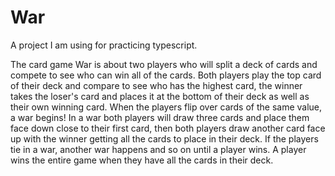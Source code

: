 # War

A project I am using for practicing typescript.

The card game War is about two players who will split a deck of cards and compete to see who can win all of the cards. Both players play the top card of their deck and compare to see who has the highest card, the winner takes the loser's card and places it at the bottom of their deck as well as their own winning card. When the players flip over cards of the same value, a war begins! In a war both players will draw three cards and place them face down close to their first card, then both players draw another card face up with the winner getting all the cards to place in their deck. If the players tie in a war, another war happens and so on until a player wins. A player wins the entire game when they have all the cards in their deck.